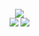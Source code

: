 <div align="center">
  <img src="https://github.com/user-attachments/assets/6097cbec-7c1a-4726-b096-77f705265607" />
</div>

<div align="center">
  <img src="https://github-readme-stats.vercel.app/api?username=hoji510&show_icons=true&bg_color=00000000" />
  <img src="https://github-readme-stats.vercel.app/api/top-langs/?username=hoji510" />
</div>



